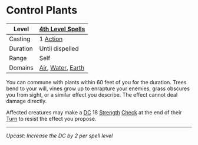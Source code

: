 # Control Plants

| Level    | [4th Level Spells](4th%20Level%20Spells.md)                                                                                    |
| -------- | ------------------------------------------------------------------------------------------------------------------------------ |
| Casting  | 1 [Action](../../../../Game%20Procedures/Action.md)                                                                            |
| Duration | Until dispelled                                                                                                                |
| Range    | Self                                                                                                                           |
| Domains  | [Air](../../Spell%20Domains/Air.md), [Water](../../Spell%20Domains/Water.md), [Earth](../../Spell%20Domains/Earth.md) |

You can commune with plants within 60 feet of you for the duration. Trees bend to your will, vines grow up to enrapture your enemies, grass obscures you from sight, or a similar effect you describe. The effect cannot deal damage directly.

Affected creatures may make a [DC](../../../../Game%20Procedures/DC.md) 18 [Strength](../../../../Player%20Characters/Chosen%20Statistics/Strength.md) [Check](../../../../Game%20Procedures/Check.md) at the end of their [Turn](../../../../Game%20Procedures/Turn.md) to resist the effect you propose.

---
*Upcast: Increase the DC by 2 per spell level*
